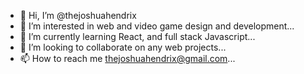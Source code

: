 - 👋 Hi, I’m @thejoshuahendrix
- 👀 I’m interested in web and video game design and development...
- 🌱 I’m currently learning React, and full stack Javascript...
- 💞️ I’m looking to collaborate on any web projects...
- 📫 How to reach me thejoshuahendrix@gmail.com...

<!---
thejoshuahendrix/thejoshuahendrix is a ✨ special ✨ repository because its `README.md` (this file) appears on your GitHub profile.
You can click the Preview link to take a look at your changes.
--->
